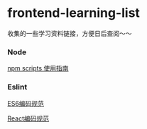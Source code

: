 # frontend-learning-list
收集的一些学习资料链接，方便日后查阅～～

### Node

[npm scripts 使用指南](http://www.ruanyifeng.com/blog/2016/10/npm_scripts.html)

### Eslint

[ES6编码规范](https://github.com/yuche/javascript)

[React编码规范](https://github.com/JasonBoy/javascript/tree/master/react)
